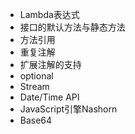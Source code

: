 * Lambda表达式
* 接口的默认方法与静态方法
* 方法引用
* 重复注解
* 扩展注解的支持
* optional
* Stream
* Date/Time API
* JavaScript引擎Nashorn
* Base64



